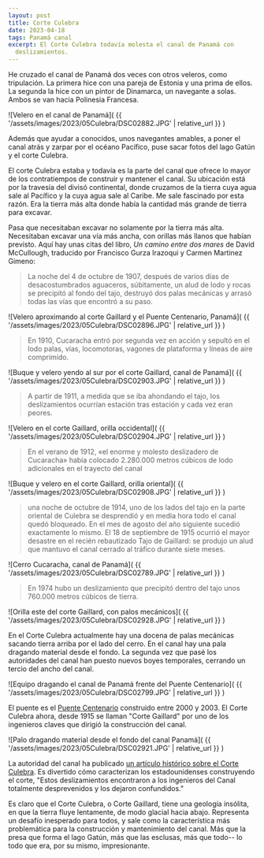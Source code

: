 ```yaml
---
layout: post
title: Corte Culebra
date: 2023-04-18
tags: Panamá canal
excerpt: El Corte Culebra todavía molesta el canal de Panamá con
  deslizamientos.
---
```


He cruzado el canal de Panamá dos veces con otros veleros, como tripulación.
La primera hice con una pareja de Estonia y una prima de ellos.
La segunda la hice con un pintor de Dinamarca, un navegante a solas.
Ambos se van hacia Polinesia Francesa.

![Velero en el canal de Panamá](
  {{ '/assets/images/2023/05Culebra/DSC02882.JPG' | relative_url }}
)

Además que ayudar a conocidos, unos navegantes amables, a poner el canal atrás
y zarpar por el océano Pacífico, puse sacar fotos del lago Gatún y el
corte Culebra.

El corte Culebra estaba y todavía es la parte del canal que ofrece lo mayor
de los contratiempos de construir y mantener el canal.  Su ubicación está por
la travesía del divisó continental, donde cruzamos de la tierra cuya agua sale
al Pacífico y la cuya agua sale al Caribe. Me sale fascinado por esta razón.
Era la tierra más alta donde había la cantidad más grande de tierra
para excavar.

Pasa que necesitaban excavar no solamente por la tierra más alta. 
Necesitaban excavar una vía más ancha, con orillas más llanos que habían
previsto. Aquí hay unas citas del libro, _Un camino entre dos mares_ de David
McCullough, traducido por Francisco Gurza Irazoqui y Carmen Martinez Gimeno:

> La noche del 4 de octubre de 1907, después de varios días de
  desacostumbrados aguaceros, súbitamente, un alud de lodo y rocas se
  precipitó al fondo del tajo, destruyó dos palas mecánicas y arrasó todas
  las vías que encontró a su paso.

![Velero aproximando al corte Gaillard y el Puente Centenario, Panamá](
  {{ '/assets/images/2023/05Culebra/DSC02896.JPG' | relative_url }}
)

> En 1910, Cucaracha entró por segunda vez en acción y sepultó en el lodo
  palas, vías, locomotoras, vagones de plataforma y líneas de aire
  comprimido.

![Buque y velero yendo al sur por el corte Gaillard, canal de Panamá](
  {{ '/assets/images/2023/05Culebra/DSC02903.JPG' | relative_url }}
)

> A partir de 1911, a medida que se iba ahondando el tajo, los deslizamientos
  ocurrían estación tras estación y cada vez eran peores.

![Velero en el corte Gaillard, orilla occidental](
  {{ '/assets/images/2023/05Culebra/DSC02904.JPG' | relative_url }}
)

> En el verano de 1912, «el enorme y molesto deslizadero de Cucaracha» había
  colocado 2.280.000 metros cúbicos de lodo adicionales en el trayecto del
  canal

![Buque y velero en el corte Gaillard, orilla oriental](
  {{ '/assets/images/2023/05Culebra/DSC02908.JPG' | relative_url }}
)

> una noche de octubre de 1914, uno de los lados del tajo en la parte
  oriental de Culebra se desprendió y en media hora todo el canal quedó
  bloqueado. En el mes de agosto del año siguiente sucedió exactamente lo
  mismo. El 18 de septiembre de 1915 ocurrió el mayor desastre en el recién
  rebautizado Tajo de Gaillard: se produjo un alud que mantuvo el canal
  cerrado al tráfico durante siete meses.

![Cerro Cucaracha, canal de Panamá](
  {{ '/assets/images/2023/05Culebra/DSC02789.JPG' | relative_url }}
)

> En 1974 hubo un deslizamiento que precipitó dentro del tajo unos 760.000
  metros cúbicos de tierra.

![Orilla este del corte Gaillard, con palos mecánicos](
  {{ '/assets/images/2023/05Culebra/DSC02928.JPG' | relative_url }}
)

En el Corte Culebra actualmente hay una docena de palas mecánicas sacando
tierra arriba por el lado del cerro. En el canal hay una pala dragando
material desde el fondo. La segunda vez que pasé los autoridades del canal
han puesto nuevos boyes temporales, cerrando un tercio del ancho del canal.

![Equipo dragando el canal de Panamá frente del Puente Centenario](
  {{ '/assets/images/2023/05Culebra/DSC02799.JPG' | relative_url }}
)

El puente es el [Puente Centenario][cent] construido entre 2000 y 2003. El
Corte Culebra ahora, desde 1915 se llaman "Corte Gaillard" por uno de los
ingenieros claves que dirigió la construcción del canal.

[cent]: https://es.wikipedia.org/wiki/Puente_Centenario_(Panam%C3%A1)

![Palo dragando material desde el fondo del canal Panamá](
  {{ '/assets/images/2023/05Culebra/DSC02921.JPG' | relative_url }}
)

La autoridad del canal ha publicado [un artículo histórico sobre el Corte
Culebra][pcacu]. Es divertido cómo caracterizan los estadounidenses
construyendo el corte, "Estos deslizamientos encontraron a los ingenieros del
Canal totalmente desprevenidos y los dejaron confundidos."

Es claro que el Corte Culebra, o Corte Gaillard, tiene una geología
insólita, en que la tierra fluye lentamente, de modo glacial hacia abajo.
Representa un desafío inesperado para todos, y sale como la característica
más problemática para la construcción y mantenimiento del canal.
Más que la presa que forma el lago Gatún, más que las esclusas, más que
todo-- lo todo que era, por su mismo, impresionante.

[pcacu]: https://pancanal.com/corte-culebra/
